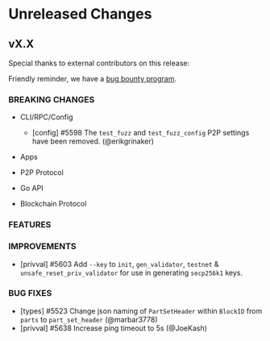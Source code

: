 # Unreleased Changes

## vX.X

Special thanks to external contributors on this release:

Friendly reminder, we have a [bug bounty program](https://hackerone.com/tendermint).

### BREAKING CHANGES

- CLI/RPC/Config

    - [config] \#5598 The `test_fuzz` and `test_fuzz_config` P2P settings have been removed. (@erikgrinaker)

- Apps

- P2P Protocol

- Go API

- Blockchain Protocol

### FEATURES

### IMPROVEMENTS

- [privval] \#5603 Add `--key` to `init`, `gen_validator`, `testnet` & `unsafe_reset_priv_validator` for use in generating `secp256k1` keys.

### BUG FIXES

- [types] \#5523 Change json naming of `PartSetHeader` within `BlockID` from `parts` to `part_set_header` (@marbar3778)
- [privval] \#5638 Increase ping timeout to 5s (@JoeKash)
